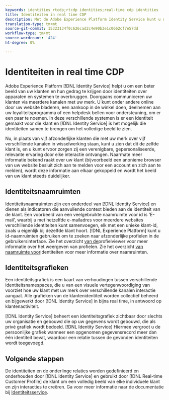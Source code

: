 ```yaml
---
keywords: identities rtcdp;rtcdp identities;real-time cdp identities
title: Identiteiten in real time CDP
description: Met de Adobe Experience Platform Identity Service kunt u uw klanten en hun gedrag beter zien door identiteiten tussen apparaten en systemen te combineren.
translation-type: tm+mt
source-git-commit: 15323134f0c626cad2c4e90b3e1c0662cf7e57dd
workflow-type: tm+mt
source-wordcount: '424'
ht-degree: 0%

---
```



# Identiteiten in real time CDP

Adobe Experience Platform [!DNL Identity Service] helpt u om een beter beeld van uw klanten en hun gedrag te krijgen door identiteiten over apparaten en systemen te overbruggen. Doorgaans communiceren uw klanten via meerdere kanalen met uw merk. U kunt onder andere online door uw website bladeren, een aankoop in de winkel doen, deelnemen aan uw loyaliteitsprogramma of een helpdesk bellen voor ondersteuning, om er een paar te noemen. In deze verschillende systemen is er een identiteit gemaakt voor die klant en [!DNL Identity Service] is het mogelijk die identiteiten samen te brengen om het volledige beeld te zien.

Nu, in plaats van vijf afzonderlijke klanten die met uw merk over vijf verschillende kanalen in wisselwerking staan, kunt u zien dat dit de zelfde klant is, en u kunt ervoor zorgen zij een verenigbare, gepersonaliseerde, relevante ervaring door elke interactie ontvangen. Naarmate meer informatie bekend raakt over uw klant (bijvoorbeeld een anonieme browser van uw website besluit zich aan te melden voor een account en zich aan te melden), wordt deze informatie aan elkaar gekoppeld en wordt het beeld van uw klant steeds duidelijker.

## Identiteitsnaamruimten

Identiteitsnaamruimten zijn een onderdeel van [!DNL Identity Service] en dienen als indicatoren die aanvullende context bieden aan de identiteit van de klant. Een voorbeeld van een veelgebruikte naamruimte voor id is &#39;E-mail&#39;, waarbij u met hetzelfde e-mailadres voor meerdere websites verschillende identiteiten kunt samenvoegen, elk met een unieke klant-id, zoals u eigenlijk bij dezelfde klant hoort. [!DNL Experience Platform] kunt u id-naamruimten gebruiken om te zoeken naar afzonderlijke profielen in de gebruikersinterface. Zie het overzicht [van de](/help/rtcdp/profile/profile-viewer.md)profielviewer voor meer informatie over het weergeven van profielen. Zie het overzicht [van naamruimte voor](../../identity-service/namespaces.md)identiteiten voor meer informatie over naamruimten.

## Identiteitsgrafieken

Een identiteitsgrafiek is een kaart van verhoudingen tussen verschillende identiteitsnamespaces, die u van een visuele vertegenwoordiging van voorziet hoe uw klant met uw merk over verschillende kanalen interactie aangaat. Alle grafieken van de klantenidentiteit worden collectief beheerd en bijgewerkt door [!DNL Identity Service] in bijna real time, in antwoord op klantenactiviteit.

[!DNL Identity Service] beheert een identiteitsgrafiek zichtbaar door slechts uw organisatie en gebouwd die op uw gegevens wordt gebouwd, die als privé grafiek wordt bedoeld. [!DNL Identity Service] Hiermee vergroot u de persoonlijke grafiek wanneer een opgenomen gegevensrecord meer dan één identiteit bevat, waardoor een relatie tussen de gevonden identiteiten wordt toegevoegd.

## Volgende stappen

De identiteiten en de onderlinge relaties worden gedefinieerd en onderhouden door [!DNL Identity Service] en gebruikt door [!DNL Real-time Customer Profile] de klant om een volledig beeld van elke individuele klant en zijn interacties te creëren. Ga voor meer informatie naar de documentatie bij [Identiteitsservice](../../identity-service/home.md).